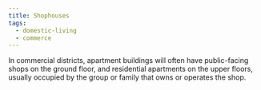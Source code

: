 ```yaml
---
title: Shophouses
tags:
  - domestic-living
  - commerce
---
```

In commercial districts, apartment buildings will often have public-facing
shops on the ground floor, and residential apartments on the upper floors,
usually occupied by the group or family that owns or operates the shop.
